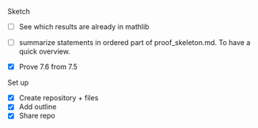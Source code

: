 Sketch
- [ ] See which results are already in mathlib
- [ ] summarize statements in ordered part of proof_skeleton.md. To have a quick overview. 
- [X] Prove 7.6 from 7.5


Set up
- [X] Create repository + files
- [X] Add outline 
- [X] Share repo 
